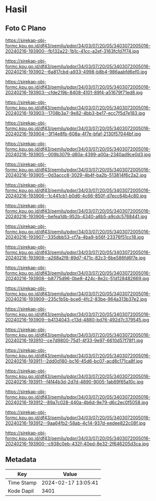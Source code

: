 # Hasil

## Foto C Plano

https://sirekap-obj-formc.kpu.go.id/df43/pemilu/pdpr/34/03/07/20/05/3403072005016-20240216-193900--fb132a22-1b1c-41cc-a2ef-3163fcfd7f74.jpg

https://sirekap-obj-formc.kpu.go.id/df43/pemilu/pdpr/34/03/07/20/05/3403072005016-20240216-193902--6a817cbd-a933-4998-b8b4-986aabfd6ef0.jpg

https://sirekap-obj-formc.kpu.go.id/df43/pemilu/pdpr/34/03/07/20/05/3403072005016-20240216-193903--cfde219b-8408-4101-89f4-a51679f71ed8.jpg

https://sirekap-obj-formc.kpu.go.id/df43/pemilu/pdpr/34/03/07/20/05/3403072005016-20240216-193903--1708b3a7-9e82-4bb3-be17-ecc7f5d7e183.jpg

https://sirekap-obj-formc.kpu.go.id/df43/pemilu/pdpr/34/03/07/20/05/3403072005016-20240216-193904--3f14e8fb-608a-4f7e-bfaf-2130f57044bf.jpg

https://sirekap-obj-formc.kpu.go.id/df43/pemilu/pdpr/34/03/07/20/05/3403072005016-20240216-193905--009b3079-d80a-4399-a00a-2340ad9ce0d3.jpg

https://sirekap-obj-formc.kpu.go.id/df43/pemilu/pdpr/34/03/07/20/05/3403072005016-20240216-193905--0d3accc8-3029-4b4f-ba2b-513814f6c2a2.jpg

https://sirekap-obj-formc.kpu.go.id/df43/pemilu/pdpr/34/03/07/20/05/3403072005016-20240216-193906--1c441cb1-b0d6-4c66-850f-d7ecc64b4c80.jpg

https://sirekap-obj-formc.kpu.go.id/df43/pemilu/pdpr/34/03/07/20/05/3403072005016-20240216-193906--befea1db-952b-4340-a8b5-a9cdc5768441.jpg

https://sirekap-obj-formc.kpu.go.id/df43/pemilu/pdpr/34/03/07/20/05/3403072005016-20240216-193907--335dbb53-cf7a-4ba9-b56f-23376f51cc18.jpg

https://sirekap-obj-formc.kpu.go.id/df43/pemilu/pdpr/34/03/07/20/05/3403072005016-20240216-193908--a268a2f8-89d7-471c-82c3-6be586fd6f7e.jpg

https://sirekap-obj-formc.kpu.go.id/df43/pemilu/pdpr/34/03/07/20/05/3403072005016-20240216-193908--b8775d96-0be8-424c-8e2c-51d128482669.jpg

https://sirekap-obj-formc.kpu.go.id/df43/pemilu/pdpr/34/03/07/20/05/3403072005016-20240216-193909--235c1b5b-bce6-4fc2-83be-964a313b37e2.jpg

https://sirekap-obj-formc.kpu.go.id/df43/pemilu/pdpr/34/03/07/20/05/3403072005016-20240216-193909--b4134043-c13d-4880-bd76-492d7c379545.jpg

https://sirekap-obj-formc.kpu.go.id/df43/pemilu/pdpr/34/03/07/20/05/3403072005016-20240216-193910--ce7d9800-75d1-4f33-9e97-6610d57f78f1.jpg

https://sirekap-obj-formc.kpu.go.id/df43/pemilu/pdpr/34/03/07/20/05/3403072005016-20240216-193911--2dd0d180-bc16-45d6-bc07-acd8c171ca8f.jpg

https://sirekap-obj-formc.kpu.go.id/df43/pemilu/pdpr/34/03/07/20/05/3403072005016-20240216-193911--f4f44b3d-2d7d-4890-9005-1ab89f65a10c.jpg

https://sirekap-obj-formc.kpu.go.id/df43/pemilu/pdpr/34/03/07/20/05/3403072005016-20240216-193912--89a7c028-440a-4b6d-9e79-d6c2ec0f5058.jpg

https://sirekap-obj-formc.kpu.go.id/df43/pemilu/pdpr/34/03/07/20/05/3403072005016-20240216-193912--9aa64fb2-58ab-4c14-937d-eedee822c08f.jpg

https://sirekap-obj-formc.kpu.go.id/df43/pemilu/pdpr/34/03/07/20/05/3403072005016-20240216-193900--c938c0eb-432f-40ed-8e32-2f646205d3ca.jpg


## Metadata

| Key        | Value               |
| ---------- | ------------------- |
| Time Stamp | 2024-02-17 13:05:41 |
| Kode Dapil | 3401                |




